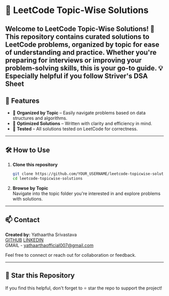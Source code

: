 # 📘 LeetCode Topic-Wise Solutions

Welcome to **LeetCode Topic-Wise Solutions**! 🚀  
This repository contains curated solutions to LeetCode problems, **organized by topic** for ease of understanding and practice. Whether you're preparing for interviews or improving your problem-solving skills, this is your go-to guide. 💡
**Especially helpful if you follow Striver's DSA Sheet**
---

## 📌 Features

- 📁 **Organized by Topic** – Easily navigate problems based on data structures and algorithms.  
- 🧠 **Optimized Solutions** – Written with clarity and efficiency in mind.  
- 🧪 **Tested** – All solutions tested on LeetCode for correctness.

---

## 🛠️ How to Use

1. **Clone this repository**  
   ```bash
   git clone https://github.com/YOUR_USERNAME/leetcode-topicwise-solutions.git
   cd leetcode-topicwise-solutions
   ```

2. **Browse by Topic**  
   Navigate into the topic folder you're interested in and explore problems with solutions.


---
## 📫 Contact

**Created by:** Yathaartha Srivastava <br/>
[GITHUB](https://github.com/Yuvicodes1)
[LINKEDIN](https://www.linkedin.com/in/yathaartha-srivastava-063758258)
<br/>
GMAIL - yathaarthaofficial007@gmail.com

Feel free to connect or reach out for collaboration or feedback.

---

## 🌟 Star this Repository

If you find this helpful, don't forget to ⭐ star the repo to support the project!

